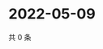 # 2022-05-09

共 0 条

<!-- BEGIN WEIBO -->
<!-- 最后更新时间 Mon May 09 2022 16:17:25 GMT+0800 (China Standard Time) -->

<!-- END WEIBO -->
